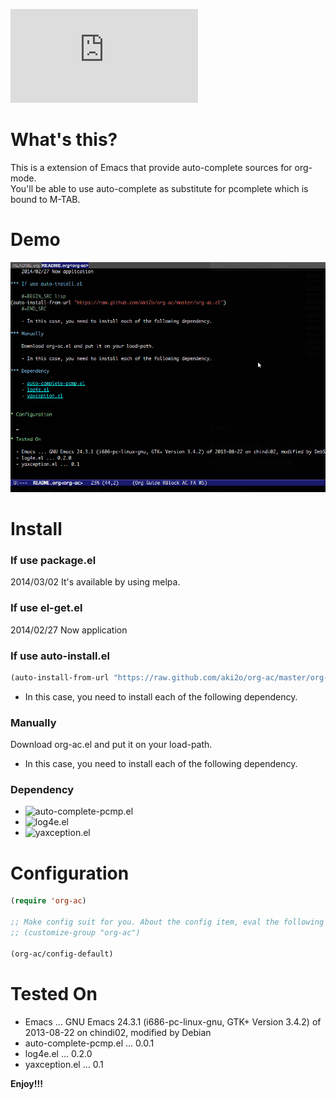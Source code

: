 ![Japanese](https://github.com/aki2o/org-ac/blob/master/README-ja.md)

# What's this?

This is a extension of Emacs that provide auto-complete sources for org-mode.  
You'll be able to use auto-complete as substitute for pcomplete which is bound to M-TAB.  

# Demo

![demo](image/demo.gif)

# Install

### If use package.el

2014/03/02 It's available by using melpa.

### If use el-get.el

2014/02/27 Now application

### If use auto-install.el

```lisp
(auto-install-from-url "https://raw.github.com/aki2o/org-ac/master/org-ac.el")
```
-   In this case, you need to install each of the following dependency.

### Manually

Download org-ac.el and put it on your load-path.  
-   In this case, you need to install each of the following dependency.

### Dependency

-   ![auto-complete-pcmp.el](https://github.com/aki2o/auto-complete-pcmp)
-   ![log4e.el](https://github.com/aki2o/log4e)
-   ![yaxception.el](https://github.com/aki2o/yaxception)

# Configuration

```lisp
(require 'org-ac)

;; Make config suit for you. About the config item, eval the following sexp.
;; (customize-group "org-ac")

(org-ac/config-default)
```

# Tested On

-   Emacs &#x2026; GNU Emacs 24.3.1 (i686-pc-linux-gnu, GTK+ Version 3.4.2) of 2013-08-22 on chindi02, modified by Debian
-   auto-complete-pcmp.el &#x2026; 0.0.1
-   log4e.el &#x2026; 0.2.0
-   yaxception.el &#x2026; 0.1

**Enjoy!!!**
